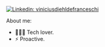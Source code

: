 [![Linkedin: viniciusdiehldefranceschi](https://img.shields.io/badge/-viniciusfranceschi-blue?style=flat-square&logo=Linkedin&logoColor=white&link=https://www.linkedin.com/in/vin%C3%ADcius-diehl-de-franceschi-8557b3130/)](https://www.linkedin.com/in/vin%C3%ADcius-diehl-de-franceschi-8557b3130/)

<!--Pleasure, I'm Cristiano Nunes, I've been passionate about technology since I was a child. I am graduated in Systems Analysis and Development by IFRN, Postgraduate course in Information Technology Management at FAVENI and I am a student in the Software Development course at Trybe. The Trybe program has more than 1,500 hours of classroom and online classes and covers front-end, back-end, computer science, software engineering, agile methodologies and Soft Skills.-->

About me:
- 👨🏽‍💻 Tech lover.
- ⚡ Proactive.
